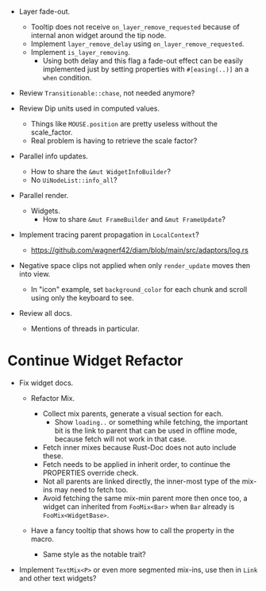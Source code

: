 * Layer fade-out.
    - Tooltip does not receive `on_layer_remove_requested` because of internal anon widget around the tip node.
    - Implement `layer_remove_delay` using `on_layer_remove_requested`.
    - Implement `is_layer_removing`.
        - Using both delay and this flag a fade-out effect can be easily implemented 
          just by setting properties with `#[easing(..)]` an a `when` condition.

* Review `Transitionable::chase`, not needed anymore?
* Review Dip units used in computed values.
    - Things like `MOUSE.position` are pretty useless without the scale_factor.
    - Real problem is having to retrieve the scale factor?

* Parallel info updates.
    - How to share the `&mut WidgetInfoBuilder`?
    - No `UiNodeList::info_all`?

* Parallel render.
    - Widgets.
        - How to share `&mut FrameBuilder` and `&mut FrameUpdate`?

* Implement tracing parent propagation in `LocalContext`?
    - https://github.com/wagnerf42/diam/blob/main/src/adaptors/log.rs

* Negative space clips not applied when only `render_update` moves then into view.
    - In "icon" example, set `background_color` for each chunk and scroll using only the keyboard to see.

* Review all docs.
    - Mentions of threads in particular.

# Continue Widget Refactor

* Fix widget docs.
    - Refactor Mix.
        - Collect mix parents, generate a visual section for each.
            - Show `loading..` or something while fetching, the important bit is the link to parent that can
              be used in offline mode, because fetch will not work in that case.
        - Fetch inner mixes because Rust-Doc does not auto include these.
        - Fetch needs to be applied in inherit order, to continue the PROPERTIES override check.
        - Not all parents are linked directly, the inner-most type of the mix-ins may need to fetch too.
        - Avoid fetching the same mix-min parent more then once too, a widget can inherited from `FooMix<Bar>` when
          `Bar` already is `FooMix<WidgetBase>`.

    - Have a fancy tooltip that shows how to call the property in the macro.
        - Same style as the notable trait?

* Implement `TextMix<P>` or even more segmented mix-ins, use then in `Link` and other text widgets?